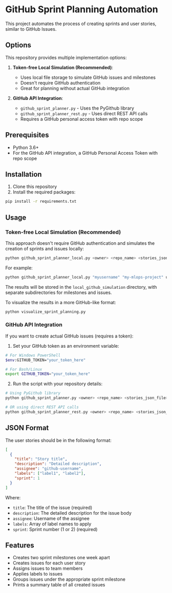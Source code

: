 # GitHub Sprint Planning Automation

This project automates the process of creating sprints and user stories, similar to GitHub Issues.

## Options

This repository provides multiple implementation options:

1. **Token-free Local Simulation (Recommended)**:
   - Uses local file storage to simulate GitHub issues and milestones
   - Doesn't require GitHub authentication
   - Great for planning without actual GitHub integration

2. **GitHub API Integration**:
   - `github_sprint_planner.py` - Uses the PyGithub library
   - `github_sprint_planner_rest.py` - Uses direct REST API calls
   - Requires a GitHub personal access token with repo scope

## Prerequisites

- Python 3.6+
- For the GitHub API integration, a GitHub Personal Access Token with repo scope

## Installation

1. Clone this repository
2. Install the required packages:

```bash
pip install -r requirements.txt
```

## Usage

### Token-free Local Simulation (Recommended)

This approach doesn't require GitHub authentication and simulates the creation of sprints and issues locally:

```bash
python github_sprint_planner_local.py <owner> <repo_name> <stories_json_file>
```

For example:
```bash
python github_sprint_planner_local.py "myusername" "my-mlops-project" user_stories.json
```

The results will be stored in the `local_github_simulation` directory, with separate subdirectories for milestones and issues.

To visualize the results in a more GitHub-like format:
```bash
python visualize_sprint_planning.py
```

### GitHub API Integration

If you want to create actual GitHub issues (requires a token):

1. Set your GitHub token as an environment variable:

```bash
# For Windows PowerShell
$env:GITHUB_TOKEN="your_token_here"

# For Bash/Linux
export GITHUB_TOKEN="your_token_here"
```

2. Run the script with your repository details:

```bash
# Using PyGithub library
python github_sprint_planner.py <owner> <repo_name> <stories_json_file>

# OR using direct REST API calls
python github_sprint_planner_rest.py <owner> <repo_name> <stories_json_file>
```

## JSON Format

The user stories should be in the following format:

```json
[
  {
    "title": "Story title",
    "description": "Detailed description",
    "assignee": "github-username",
    "labels": ["label1", "label2"],
    "sprint": 1
  }
]
```

Where:
- `title`: The title of the issue (required)
- `description`: The detailed description for the issue body
- `assignee`: Username of the assignee
- `labels`: Array of label names to apply
- `sprint`: Sprint number (1 or 2) (required)

## Features

- Creates two sprint milestones one week apart
- Creates issues for each user story
- Assigns issues to team members
- Applies labels to issues
- Groups issues under the appropriate sprint milestone
- Prints a summary table of all created issues 